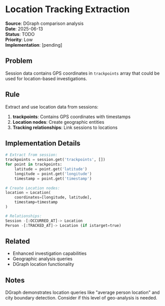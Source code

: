# Location Tracking Extraction

**Source**: DGraph comparison analysis  
**Date**: 2025-06-13  
**Status**: TODO  
**Priority**: Low  
**Implementation**: [pending]  

## Problem
Session data contains GPS coordinates in `trackpoints` array that could be used for location-based investigations.

## Rule
Extract and use location data from sessions:

1. **trackpoints**: Contains GPS coordinates with timestamps
2. **Location nodes**: Create geographic entities
3. **Tracking relationships**: Link sessions to locations

## Implementation Details
```python
# Extract from session:
trackpoints = session.get('trackpoints', [])
for point in trackpoints:
    latitude = point.get('latitude')
    longitude = point.get('longitude') 
    timestamp = point.get('timestamp')
    
# Create Location nodes:
location = Location(
    coordinates=[longitude, latitude],
    timestamp=timestamp
)

# Relationships:
Session -[:OCCURRED_AT]-> Location
Person -[:TRACKED_AT]-> Location (if istarget=true)
```

## Related
- Enhanced investigation capabilities
- Geographic analysis queries
- DGraph location functionality

## Notes
DGraph demonstrates location queries like "average person location" and city boundary detection. Consider if this level of geo-analysis is needed.